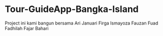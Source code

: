 # Tour-GuideApp-Bangka-Island
Project ini kami bangun bersama
Ari Januari
Firga Ismayoza
Fauzan Fuad Fadhilah
Fajar Bahari
